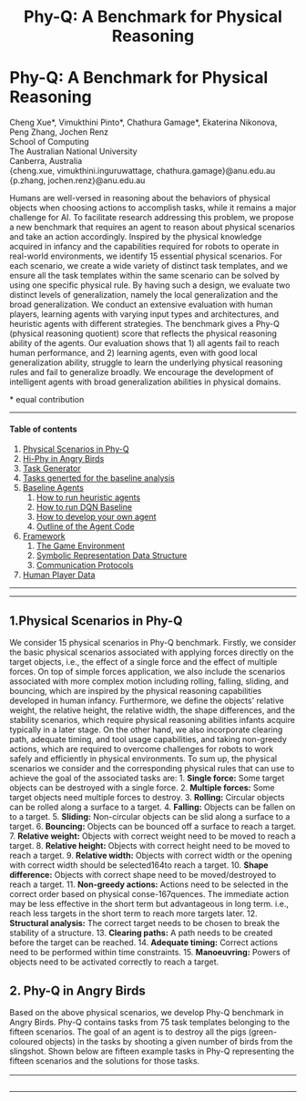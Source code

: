 <center><h1>Phy-Q: A Benchmark for Physical Reasoning</h1></center>

<p align="center">
<h1>Phy-Q: A Benchmark for Physical Reasoning</h1>
Cheng Xue*, Vimukthini Pinto*, Chathura Gamage*, Ekaterina Nikonova, Peng Zhang, Jochen Renz<br>
School of Computing<br>
The Australian National University<br>
Canberra, Australia<br>
{cheng.xue, vimukthini.inguruwattage, chathura.gamage}@anu.edu.au<br>
{p.zhang, jochen.renz}@anu.edu.au
 </p>

Humans are well-versed in reasoning about the behaviors of physical objects when choosing actions to accomplish tasks, while it remains a major challenge for AI. To facilitate research addressing this problem, we propose a new benchmark that requires an agent to reason about physical scenarios and take an action accordingly. Inspired by the physical knowledge acquired in infancy and the capabilities required for robots to operate in real-world environments, we identify 15 essential physical scenarios. For each scenario, we create a wide variety of distinct task templates, and we ensure all the task templates within the same scenario can be solved by using one specific physical rule. By having such a design, we evaluate two distinct levels of generalization, namely the local generalization and the broad generalization. We conduct an extensive evaluation with human players, learning agents with varying input types and architectures, and heuristic agents with different strategies. The benchmark gives a Phy-Q (physical reasoning quotient) score that reflects the physical reasoning ability of the agents. Our evaluation shows that 1) all agents fail to reach human performance, and 2) learning agents, even with good local generalization ability, struggle to learn the underlying physical reasoning rules and fail to generalize broadly. We encourage the development of intelligent agents with broad generalization abilities in physical domains.

\* equal contribution

---
#### Table of contents
1. [Physical Scenarios in Phy-Q](#Scenarios)
2. [Hi-Phy in Angry Birds](#Hi-Phy)
3. [Task Generator](#Task-generator)
4. [Tasks generted for the baseline analysis](#Tasks-generated-for-baselines)
5. [Baseline Agents](#BAF)
   1. [How to run heuristic agents](#RHA)
   2. [How to run DQN Baseline](#RLA)
   3. [How to develop your own agent](#ROA)
   4. [Outline of the Agent Code](#code)
6. [Framework](#Framework)
   1. [The Game Environment](#Env)
   2. [Symbolic Representation Data Structure](#SymbolicRepresentation)
   3. [Communication Protocols](#Protocol)
7. [Human Player Data](#HumanPlayerData)
---

---



## 1.Physical Scenarios in Phy-Q 
<a name="Scenarios"/></a>
We consider 15 physical scenarios in Phy-Q benchmark. Firstly, we consider the basic physical scenarios associated with applying forces directly on the target objects, i.e., the effect of a single force and the effect of multiple forces. On top of simple forces application, we also include the scenarios associated with more complex motion including rolling, falling, sliding, and bouncing, which are inspired by the physical reasoning capabilities developed in human infancy. Furthermore, we define the objects' relative weight, the relative height, the relative width, the shape differences, and the stability scenarios, which require physical reasoning abilities infants acquire typically in a later stage. On the other hand, we also incorporate clearing path, adequate timing, and tool usage capabilities, and taking non-greedy actions, which are required to overcome challenges for robots to work safely and efficiently in physical environments. To sum up, the physical scenarios we consider and the corresponding physical rules that can use to achieve the goal of the associated tasks are:
    1. **Single force:** Some target objects can be destroyed with a single force.
    2. **Multiple forces:** Some target objects need multiple forces to destroy.
    3. **Rolling:** Circular objects can be rolled along a surface to a target.
    4. **Falling:** Objects can be fallen on to a target.
    5. **Sliding:** Non-circular objects can be slid along a surface to a target.
    6. **Bouncing:** Objects can be bounced off a surface to reach a target.
    7. **Relative weight:** Objects with correct weight need to be moved to reach a target.
    8. **Relative height:** Objects with correct height need to be moved to reach a target.
    9. **Relative width:** Objects with correct width or the opening with correct width should be selected164to reach a target.
    10. **Shape difference:** Objects with correct shape need to be moved/destroyed to reach a target.
    11. **Non-greedy actions:** Actions need to be selected in the correct order based on physical conse-167quences. The immediate action may be less effective in the short term 				but advantageous in long term. i.e., reach less targets in the short term to reach more targets later.
    12. **Structural analysis:** The correct target needs to be chosen to break the stability of a structure.
    13. **Clearing paths:** A path needs to be created before the target can be reached.
    14. **Adequate timing:** Correct actions need to be performed within time constraints.
    15. **Manoeuvring:** Powers of objects need to be activated correctly to reach a target.

## 2. Phy-Q in Angry Birds
<a name="Hi-Phy"/></a>
Based on the above physical scenarios, we develop Phy-Q benchmark in Angry Birds. Phy-Q contains tasks from 75 task templates belonging to the fifteen scenarios. The goal of an agent is to destroy all the pigs (green-coloured objects) in the tasks by shooting a given number of birds from the slingshot. Shown below are fifteen example tasks in Phy-Q representing the fifteen scenarios and the solutions for those tasks.

| Task             |  Description |
:-------------------------:|:-----------
<img src="tasks/example_tasks/videos/1.1.1.gif" width="1000"/> | 1.1: Understanding the instant effect of objects in an environment when an agent applies a single force. A force is needed to be applied to destroy the pig.
<img src="tasks/example_tasks/videos/1.2.2.gif" width="1000"/> | 1.2: Understanding the instant effect of objects in an environment when an agent applies multiple forces. Multiple forces are needed to be applied to destroy the pig.
<img src="tasks/example_tasks/videos/2.1.4.gif" width="1000"/> | 2.1: Understanding that objects in the environment may roll. The circular object is needed to be rolled on to the pig, that is unreachable for the bird from the slingshot, causing the pig to be destroyed.
<img src="tasks/example_tasks/videos/2.2.1.gif" width="1000"/> | 2.2: Understanding that objects in the environment may fall. The circular object is needed to be fallen on to the pig causing the pig to be destroyed.
<img src="tasks/example_tasks/videos/2.3.1.gif" width="1000"/> | 2.3: Understanding that objects in the environment may slide. The square object is needed to be slid to push the pig, that is unreachable for the bird from the slingshot, causing the pig to be destroyed.
<img src="tasks/example_tasks/videos/2.4.2.gif" width="1000"/> | 2.4: Understanding that objects in the environment may bounce. The bird is needed to be bounced off the platform (dark-brown object) to hit and destroy the pig.
<img src="tasks/example_tasks/videos/3.1.3.gif" width="1000"/> | 3.1: Understanding relative weight of objects. The small circular block is lighter than the big circular block. Out of the two blocks, the small circular block can only be rolled to reach the pig and destroy.
<img src="tasks/example_tasks/videos/3.2.3.gif" width="2000"/> | 3.2: Understanding relative height of objects. The square block on top of the taller rectangular block will not fall through the gap due to the height of the rectangular block. Hence the square block on top of the shorter rectangular block needs to be toppled to fall through the gap and destroy the pig. 
<img src="tasks/example_tasks/videos/3.3.3.gif" width="2000"/> | 3.3: Understanding relative width of objects. The bird cannot go through the lower entrance which has a narrow opening. Hence the bird is needed to be shot to the upper entrance to reach the pig and destroy.
<img src="tasks/example_tasks/videos/3.4.3.gif" width="2000"/> | 3.4: Understanding shape difference of objects. The circular block on two triangle blocks can be rolled down by breaking a one triangle block and the circular block on two square blocks cannot be rolled down by breaking a one square block. Hence, with the given single bird, the triangle block needs to be destroyed to roll the circle and causing the pig to be destroyed.
<img src="tasks/example_tasks/videos/3.5.5.gif" width="2000"/> | 3.5: Understanding how to perform non-greedy actions. Greedy action is to destroy the highest number of pigs in a single bird shot. If the two pigs resting on the circular block is destroyed, then the circle will roll down and block the entrance to reach the below pig. Hence, the below pig is needed to be destroyed first and then the upper two pigs.
<img src="tasks/example_tasks/videos/3.6.5.gif" width="2000"/> | 3.6: Understanding structural weak points/stability. The bird is needed to be shot at the weak point of the structure to break the stability and destroy the pigs. Shooting elsewhere does not destroy the pigs with a single bird.
<img src="tasks/example_tasks/videos/3.7.5.gif" width="2000"/> | 3.7: Understanding how to clear a path towards the goal. First, the rectangle block is needed to be positioned correctly to open the path for the circular block to reach the pig. Then the circular block is needed to be rolled to destroy the pig.
<img src="tasks/example_tasks/videos/3.8.1.gif" width="2000"/> | 3.8: Understanding how to perform actions with adequate timing. First, the two circular objects are needed to be rolled to the ramp. Then, after the first circle passes the prop and before the second circle reaches the prop, the prop needs to be destroyed to fall the second circle onto the lower pig.
<img src="tasks/example_tasks/videos/3.9.4.gif" width="2000"/> | 3.9: Understanding how to use tools. The blue bird (considered as a tool) splits into three other birds when it is tapped in the flight as opposed to the red bird without such ability. The blue bird is needed to be tapped at the correct position to reach the two separated pigs that cannot be destroyed with a single bird.

Sceenshots of the 65 task templates are shown below. x.y.z represents the z<sup>th</sup> task template of the y<sup>th</sup> capability of the x<sup>th</sup> hierarchy level .

<table align="center">
<tr>
	<td><img src="tasks/example_tasks/images/1.1.1.png" width="500"/></td>
	<td><img src="tasks/example_tasks/images/1.1.2.png" width="500"/></td>
	<td><img src="tasks/example_tasks/images/1.1.3.png" width="500"/></td>
</tr>
<tr align="center">
	<td> 1.1.1 </td>
	<td> 1.1.2 </td>
	<td> 1.1.3 </td>
</tr>
	
<tr>
	<td><img src="tasks/example_tasks/images/1.2.1.png" width="500"/></td>
	<td><img src="tasks/example_tasks/images/1.2.2.png" width="500"/></td>
	<td><img src="tasks/example_tasks/images/1.2.3.png" width="500"/></td>
</tr>
<tr align="center">
	<td> 1.2.1 </td>
	<td> 1.2.2 </td>
	<td> 1.2.3 </td>
</tr>
	
<tr>
	<td><img src="tasks/example_tasks/images/1.2.4.png" width="500"/></td>
	<td><img src="tasks/example_tasks/images/1.2.5.png" width="500"/></td>
	<td><img src="tasks/example_tasks/images/2.1.1.png" width="500"/></td>
</tr>
<tr align="center">
	<td> 1.2.4 </td>
	<td> 1.2.5 </td>
	<td> 2.1.1 </td>
</tr>

<tr>
	<td><img src="tasks/example_tasks/images/2.1.2.png" width="500"/></td>
	<td><img src="tasks/example_tasks/images/2.1.3.png" width="500"/></td>
	<td><img src="tasks/example_tasks/images/2.1.4.png" width="500"/></td>
</tr>
<tr align="center">
	<td> 2.1.2 </td>
	<td> 2.1.3 </td>
	<td> 2.1.4 </td>
</tr>
	
<tr>
	<td><img src="tasks/example_tasks/images/2.1.5.png" width="500"/></td>
	<td><img src="tasks/example_tasks/images/2.2.1.png" width="500"/></td>
	<td><img src="tasks/example_tasks/images/2.2.2.png" width="500"/></td>
</tr>
<tr align="center">
	<td> 2.1.5 </td>
	<td> 2.2.1 </td>
	<td> 2.2.2 </td>
</tr>	
	
<tr>
	<td><img src="tasks/example_tasks/images/2.2.3.png" width="500"/></td>
	<td><img src="tasks/example_tasks/images/2.2.4.png" width="500"/></td>
	<td><img src="tasks/example_tasks/images/2.2.5.png" width="500"/></td>
</tr>
<tr align="center">
	<td> 2.2.3 </td>
	<td> 2.2.4 </td>
	<td> 2.2.5 </td>
</tr>
	
<tr>
	<td><img src="tasks/example_tasks/images/2.3.1.png" width="500"/></td>
	<td><img src="tasks/example_tasks/images/2.3.2.png" width="500"/></td>
	<td><img src="tasks/example_tasks/images/2.3.3.png" width="500"/></td>
</tr>
<tr align="center">
	<td> 2.3.1 </td>
	<td> 2.3.2 </td>
	<td> 2.3.3 </td>
</tr>

<tr>
	<td><img src="tasks/example_tasks/images/2.3.4.png" width="500"/></td>
	<td><img src="tasks/example_tasks/images/2.4.1.png" width="500"/></td>
	<td><img src="tasks/example_tasks/images/2.4.2.png" width="500"/></td>
</tr>
<tr align="center">
	<td> 2.3.4 </td>
	<td> 2.4.1 </td>
	<td> 2.4.2 </td>
</tr>
	
<tr>
	<td><img src="tasks/example_tasks/images/2.4.3.png" width="500"/></td>
	<td><img src="tasks/example_tasks/images/3.1.1.png" width="500"/></td>
	<td><img src="tasks/example_tasks/images/3.1.2.png" width="500"/></td>
</tr>
<tr align="center">
	<td> 2.4.3 </td>
	<td> 3.1.1 </td>
	<td> 3.1.2 </td>
</tr>	
	
<tr>
	<td><img src="tasks/example_tasks/images/3.1.3.png" width="500"/></td>
	<td><img src="tasks/example_tasks/images/3.1.4.png" width="500"/></td>
	<td><img src="tasks/example_tasks/images/3.1.5.png" width="500"/></td>
</tr>
<tr align="center">
	<td> 3.1.3 </td>
	<td> 3.1.4 </td>
	<td> 3.1.5 </td>
</tr>
	
<tr>
	<td><img src="tasks/example_tasks/images/3.2.1.png" width="500"/></td>
	<td><img src="tasks/example_tasks/images/3.2.2.png" width="500"/></td>
	<td><img src="tasks/example_tasks/images/3.2.3.png" width="500"/></td>
</tr>
<tr align="center">
	<td> 3.2.1 </td>
	<td> 3.2.2 </td>
	<td> 3.2.3 </td>
</tr>

<tr>
	<td><img src="tasks/example_tasks/images/3.2.4.png" width="500"/></td>
	<td><img src="tasks/example_tasks/images/3.3.1.png" width="500"/></td>
	<td><img src="tasks/example_tasks/images/3.3.2.png" width="500"/></td>
</tr>
<tr align="center">
	<td> 3.2.4 </td>
	<td> 3.3.1 </td>
	<td> 3.3.2 </td>
</tr>

<tr>
	<td><img src="tasks/example_tasks/images/3.3.3.png" width="500"/></td>
	<td><img src="tasks/example_tasks/images/3.3.4.png" width="500"/></td>
	<td><img src="tasks/example_tasks/images/3.4.1.png" width="500"/></td>
</tr>
<tr align="center">
	<td> 3.3.3 </td>
	<td> 3.3.4 </td>
	<td> 3.4.1 </td>
</tr>

<tr>
	<td><img src="tasks/example_tasks/images/3.4.2.png" width="500"/></td>
	<td><img src="tasks/example_tasks/images/3.4.3.png" width="500"/></td>
	<td><img src="tasks/example_tasks/images/3.4.4.png" width="500"/></td>
</tr>
<tr align="center">
	<td> 3.4.2 </td>
	<td> 3.4.3 </td>
	<td> 3.4.4 </td>
</tr>

<tr>
	<td><img src="tasks/example_tasks/images/3.5.1.png" width="500"/></td>
	<td><img src="tasks/example_tasks/images/3.5.2.png" width="500"/></td>
	<td><img src="tasks/example_tasks/images/3.5.3.png" width="500"/></td>
</tr>
<tr align="center">
	<td> 3.5.1 </td>
	<td> 3.5.2 </td>
	<td> 3.5.3 </td>
</tr>

<tr>
	<td><img src="tasks/example_tasks/images/3.5.4.png" width="500"/></td>
	<td><img src="tasks/example_tasks/images/3.5.5.png" width="500"/></td>
	<td><img src="tasks/example_tasks/images/3.6.1.png" width="500"/></td>
</tr>
<tr align="center">
	<td> 3.5.4 </td>
	<td> 3.5.5 </td>
	<td> 3.6.1 </td>
</tr>

<tr>
	<td><img src="tasks/example_tasks/images/3.6.2.png" width="500"/></td>
	<td><img src="tasks/example_tasks/images/3.6.3.png" width="500"/></td>
	<td><img src="tasks/example_tasks/images/3.6.4.png" width="500"/></td>
</tr>
<tr align="center">
	<td> 3.6.2 </td>
	<td> 3.6.3 </td>
	<td> 3.6.4 </td>
</tr>

<tr>
	<td><img src="tasks/example_tasks/images/3.6.5.png" width="500"/></td>
	<td><img src="tasks/example_tasks/images/3.7.1.png" width="500"/></td>
	<td><img src="tasks/example_tasks/images/3.7.2.png" width="500"/></td>
</tr>
<tr align="center">
	<td> 3.6.5 </td>
	<td> 3.7.1 </td>
	<td> 3.7.2 </td>
</tr>

<tr>
	<td><img src="tasks/example_tasks/images/3.7.3.png" width="500"/></td>
	<td><img src="tasks/example_tasks/images/3.7.4.png" width="500"/></td>
	<td><img src="tasks/example_tasks/images/3.7.5.png" width="500"/></td>
</tr>
<tr align="center">
	<td> 3.7.3 </td>
	<td> 3.7.4 </td>
	<td> 3.7.5 </td>
</tr>

<tr>
	<td><img src="tasks/example_tasks/images/3.8.1.png" width="500"/></td>
	<td><img src="tasks/example_tasks/images/3.8.2.png" width="500"/></td>
	<td><img src="tasks/example_tasks/images/3.9.1.png" width="500"/></td>
</tr>
<tr align="center">
	<td> 3.8.1 </td>
	<td> 3.8.2 </td>
	<td> 3.9.1 </td>
</tr>

<tr>
	<td><img src="tasks/example_tasks/images/3.9.2.png" width="500"/></td>
	<td><img src="tasks/example_tasks/images/3.9.3.png" width="500"/></td>
	<td><img src="tasks/example_tasks/images/3.9.4.png" width="500"/></td>
</tr>
<tr align="center">
	<td> 3.9.2 </td>
	<td> 3.9.3 </td>
	<td> 3.9.4 </td>
</tr>

<tr>
	<td><img src="tasks/example_tasks/images/3.9.5.png" width="500"/></td>
	<td><img src="tasks/example_tasks/images/3.9.6.png" width="500"/></td>
	<td></td>
</tr>
<tr align="center">
	<td> 3.9.5 </td>
	<td> 3.9.6 </td>
	<td></td>
</tr>

</table>


## 3. Task generator
<a name="Task-generator"/></a>
We develop a task generator that can generate tasks for the task templates we designed.<br>
1. To run the task generator:<br>
    1. Go to ```tasks/task_generator```
    2. Copy the task templates that you want to generate tasks into the ```input``` (level templates can be found in ```tasks/task_templates```)
    3. Run the tak generator providing the number of tasks as an argument
     ```
        python generate_tasks.py <number of tasks to generate>
     ```
    4. Generated tasks will be available in the ```output```

## 4. Tasks generated for baseline analysis
<a name="Tasks-generated-for-baselines"/></a>
We generated 100 tasks from each of the 65 task templates for the baseline analysis. The generated tasks can be found in ```tasks/generated_tasks.zip```. After extracting this file, the generatd tasks can be found located in the folder structure: <br>
&nbsp;&nbsp;&nbsp;&nbsp;generated_tasks/<br>
&nbsp;&nbsp;&nbsp;&nbsp;&nbsp;&nbsp;&nbsp;&nbsp;-- index of the hierarchy level/ <br>
&nbsp;&nbsp;&nbsp;&nbsp;&nbsp;&nbsp;&nbsp;&nbsp;&nbsp;&nbsp;&nbsp;&nbsp;-- index of the capability/ <br>
&nbsp;&nbsp;&nbsp;&nbsp;&nbsp;&nbsp;&nbsp;&nbsp;&nbsp;&nbsp;&nbsp;&nbsp;&nbsp;&nbsp;&nbsp;&nbsp;-- index of the template/ <br>
&nbsp;&nbsp;&nbsp;&nbsp;&nbsp;&nbsp;&nbsp;&nbsp;&nbsp;&nbsp;&nbsp;&nbsp;&nbsp;&nbsp;&nbsp;&nbsp;&nbsp;&nbsp;&nbsp;&nbsp;-- task files named as hierarchyLevelIndex_capabilityIndex_templateIndex_taskIndex.xml<br>	

## 5. Baseline Agents and the Framework<a name="BAF"></a>

Tested environments:
- Ubuntu: 18.04/20.04
- Python: 3.9
- Numpy: 1.20
- torch: 1.8.1
- torchvision: 0.9.1
- lxml: 4.6.3
- tensorboard: 2.5.0
- Java: 13.0.2/13.0.7

Before running agents, please:

1. Go to ```buildgame``` and unzip ```Linux.zip```
2. Go to ```task/generated_tasks``` and unzip ```generated_tasks.zip```

### 5.1 How to run heuristic agents<a name="RHA"></a>

1. Run Java heuristic agents: Datalab and Eagle Wings: <br>

    1. Go to ```Utils``` and in terminal run
          ```
          python PrepareTestConfig.py
          ```
    2. Go to ```buildgame/Linux```, in terminal run
          ```sh
          java -jar game_playing_interface.jar
          ```
    3. Go to ```Agents/HeuristicAgents/``` and in terminal run Datalab
        ```sh
        java -jar datalab_037_v4_java12.jar 1
        ```
       or Eagle Wings
          ```sh
          java -jar eaglewings_037_v3_java12.jar 1
          ```
2. Run *Random Agent* and *Pig Shooter*: <br>
    1. Go to ```Agents/```
    2. In terminal, after grant execution permission run Random Agent
       ```sh
       ./TestPythonHeuristicAgent.sh RandomAgent
       ```
       or Pig Shooter
       ```sh
       ./TestPythonHeuristicAgent.sh PigShooter
       ```

### 5.2 How to run DQN Baseline<a name="RLA"></a>

1. Go to ```Agents/```
2. In terminal, after grant execution permission, train the agent for within capability training
    ```sh
    ./TrainLearningAgent.sh within_capability
    ```
   and for within template training
    ```sh
    ./TrainLearningAgent.sh within_template
    ```
3. Models will be saved to ```Agents/LearningAgents/saved_model```
4. To test learning agents, go the folder ```Agents```:
    1. test within template performance, run
    ```
    python TestAgentOfflineWithinTemplate.py
    ```
    2. test within capability performance, run
    ```
    python TestAgentOfflineWithinCapability.py
    ```

### 5.3 How to develop your own agent <a name="ROA"></a>

We provide a gym-like environment. For a simple demo, which can be found at ```demo.py```

```python
from SBAgent import SBAgent
from SBEnvironment.SBEnvironmentWrapper import SBEnvironmentWrapper

# for using reward as score and 50 times faster game play
env = SBEnvironmentWrapper(reward_type="score", speed=50)
level_list = [1, 2, 3]  # level list for the agent to play
dummy_agent = SBAgent(env=env, level_list=level_list)  # initialise agent
dummy_agent.state_representation_type = 'image'  # use symbolic representation as state and headless mode
env.make(agent=dummy_agent, start_level=dummy_agent.level_list[0],
         state_representation_type=dummy_agent.state_representation_type)  # initialise the environment

s, r, is_done, info = env.reset()  # get ready for running
for level_idx in level_list:
    is_done = False
    while not is_done:
        s, r, is_done, info = env.step([-100, -100])  # agent always shoots at -100,100 as relative to the slingshot

    env.current_level = level_idx+1  # update the level list once finished the level
    if env.current_level > level_list[-1]: # end the game when all game levels in the level list are played
        break
    s, r, is_done, info = env.reload_current_level() #go to the next level
```
    
### 5.4 Outline of the Agent Code <a name="Code"></a>

The ```./Agents``` folder contains all the relevant source code of our agents. Below is the outline of the code (this is a
simple description. Detailed documentation in progress):

1. ```Client```:
    1. ```agent_client.py```: Includes all communication protocols.
2. ```final_run```: Place to store tensor board results.
3. ```HeuristicAgents```
    1. ```datalab_037_v4_java12.jar```: State-of-the-art java agent for Angry Birds.
    2. ```eaglewings_037_v3_java12.jar```: State-of-the-art java agent for Angry Birds.
    3. ```PigShooter.py```: Python agent that shoots at the pigs only.
    4. ```RandomAgent.py```: Random agent that choose to shoot from $x \in (-100,-10)$ and $y \in (-100,100)$.
    5. ```HeuristicAgentThread.py```: A thread wrapper to run multi-instances of heuristic agents.
4. ```LearningAgents```
    1. ```RLNetwork```: Folder includes all DQN structures that can be used as an input to ```DQNDiscreteAgent.py```.
    2. ```saved_model```: Place to save trained models.
    3. ```LearningAgent.py```: Inherited from SBAgent class, a base class to implement learning agents.
    4. ```DQNDiscreteAgent.py```: Inherited from LearningAgent, a DQN agent that has discrete action space.
    5. ```LearningAgentThread.py```: A thread wrapper to run multi-instances of learning agents.
    6. ```Memory.py```: A script that includes different types of memories. Currently, we have normal memory,
       PrioritizedReplayMemory and PrioritizedReplayMemory with balanced samples.
5. ```SBEnvironment```
    1. ```SBEnvironmentWrapper.py```: A wrapper class to provide gym-like environment.
6. ```StateReader```: Folder that contains files to convert symbolic state representation to inputs to the agents.
7. ```Utils```:
    1. ```Config.py```: Config class that used to pass parameter to agents.
    2. ```GenerateCapabilityName.py```: Generate a list of names of capability for agents to train.
    3. ```GenerateTemplateName.py```: Generate a list of names of templates for agents to train.
    4. ```LevelSelection.py```: Class that includes different strategies to select levels. For example, an agent may
       choose to go to the next level if it passes the current one, or only when it has played the current level for a
       predefined number of times.
    5. ```NDSparseMatrix.py```: Class to store converted symbolic representation in a sparse matrix to save memory
       usage.
    6. ```Parameters.py```: Training/testing parameters used to pass to the agent.
    7. ```PrepareTestConfig.py```: Script to generate config file for the game console to use for testing agents only.
    8. ```trajectory_planner.py```:  It calculates two possible trajectories given a directly reachable target point. It
       returns None if the target is non-reachable by the bird
8. ```demo.py```: A demo to showcase how to use the framework.
9. ```SBAgent.py```: Base class for all agents.
10. ```MultiAgentTestOnly.py```: To test python heuristic agents with running multiple instances on one particular template.
11. ```TestAgentOfflineWithinCapability.py```: Using the saved models in ```LearningAgents/saved_model``` to test agent's
    within capability performance on test set.
12. ```TestAgentOfflineWithinTemplate.py```: Using the saved models in ```LearningAgents/saved_model``` to test agent's
    within template performance on test set.
13. ```TrainLearningAgent.py```: Script to train learning agents on particular template with defined mode.
14. ```TestPythonHeuristicAgent.sh```: Bash Script to test heuristic agent's performance on all templates.
15. ```TrainLearningAgent.sh```: Bash Script to train learning agents on all templates/capabilities. 

## 6. Framework<a name="Framework"></a>

### 6.1 The Game Environment<a name="Env"></a>

1. The coordination system
    - in the science birds game, the origin point (0,0) is the bottom-left corner, and the Y coordinate increases along
      the upwards direction, otherwise the same as above.
    - Coordinates ranging from (0,0) to (640,480).

### 6.2 Symbolic Representation Data Structure<a name="SymbolicRepresentation"></a>

1. Symbolic Representation data of game objects is stored in a Json object. The json object describes an array where each element
   describes a game object. Game object categories, and their properties are described below:
    - Ground: the lowest unbreakable flat support surface
        - property: id = 'object [i]'
        - property: type = 'Ground'
        - property: yindex = [the y coordinate of the ground line]
    - Platform: Unbreakable obstacles
        - property: id = 'object [i]'
        - property: type = 'Object'
        - property: vertices = [a list of ordered 2d points that represents the polygon shape of the object]
        - property: colormap = [a list of compressed 8-bit (RRRGGGBB) colour and their percentage in the object]
    - Trajectory: the dots that represent the trajectories of the birds
        - property: id = 'object [i]'
        - property: type = 'Trajectory'
        - property: location = [a list of 2d points that represents the trajectory dots]

    - Slingshot: Unbreakable slingshot for shooting the bird
        - property: id = 'object [i]'
        - property: type = 'Slingshot'
        - property: vertices = [a list of ordered 2d points that represents the polygon shape of the object]
        - property: colormap = [a list of compressed 8-bit (RRRGGGBB) colour and their percentage in the object]
    - Red Bird:
        - property: id = 'object [i]'
        - property: type = 'Object'
        - property: vertices = [a list of ordered 2d points that represents the polygon shape of the object]
        - property: colormap = [a list of compressed 8-bit (RRRGGGBB) colour and their percentage in the object]
    - all objects below have the same representation as red bird
    - Blue Bird:
    - Yellow Bird:
    - White Bird:
    - Black Bird:
    - Small Pig:
    - Medium Pig:
    - Big Pig:
    - TNT: an explosive block
    - Wood Block: Breakable wooden blocks
    - Ice Block: Breakable ice blocks
    - Stone Block: Breakable stone blocks
   
2. Round objects are also represented as polygons with a list of vertices
3. Symbolic Representation with noise
    - If noisy Symbolic Representation is requested, the noise will be applied to each point in vertices of the game objects except
      the **ground**, **all birds** and the **slingshot**
    - The noise for 'vertices' is applied to all vertices with the same amount within 5 pixels
    - The colour map has a noise of +/- 2%.
    - The colour is the colour map compresses 24 bit RGB colour into 8 bit
        - 3 bits for Red, 3 bits for Green and 2 bits for Blue
        - the percentage of the colour that accounts for the object is followed by colour
        - example: (127, 0.5) means 50% pixels in the objects are with colour 127
    - The noise is uniformly distributed
    - We will later offer more sophisticated and adjustable noise.

### 6.3 Communication Protocols<a name="Protocol"></a>

<table style="text-align:center;">
    <thead>
        <tr>
            <th>Message ID</th>
            <th>Request</th>
            <th>Format (byte[ ])</th>
			<th>Return</th>
			<th>Format (byte[ ])</th>
        </tr>
    </thead>
    <tbody>
		<tr>
			<td>1-10</td>
			<td colspan=4>Configuration Messages</td>			
		</tr>	
		<tr>
			<td>1</td>
			<td>Configure team ID<br /> Configure running mode</td>
			<td>[1][ID][Mode]<br />ID: 4 bytes<br />Mode: 1 byte<br/>
			COMPETITION = 0<br/>TRAINING = 1</td>
			<td> Four bytes array.<br />
			The first byte indicates the round;<br />
			the second specifies the time limit in minutes;<br />
			the third specifies the number of available levels<br /></td>
			<td>[round info][time limit][available levels]<br />
			Note: in training mode, the return will be [0][0][0].<br />
			As the round info is not used in training,<br />
			the time limit will be 600 hours, <br />
			and the number of levels needs to be requested via message ID 15 
			</td>	
		</tr>	
		<tr>
			<td>2</td>
			<td>Set simulation speed<br />speed$\in$[0.0, 50.0]
			<br />Note: this command can be sent at anytime during playing to change the simulation speed</td>
			<td>[2][speed]<br />speed: 4 bytes</td>
			<td>OK/ERR</td>
			<td>[1]/[0]</td>	
		</tr>	
		<tr>
			<td>11-30</td>
			<td colspan=4>Query Messages</td>		
		</tr>
		<tr>
			<td>11</td>
			<td>Do Screenshot</td>
			<td>[11]</td>
			<td>Width, height, image bytes<br/>
			Note: this command only returns screenshots without symbolic representation </td>
			<td>[width][height][image bytes]<br />width, height: 4 bytes</td>
		</tr>
		<tr>
			<td>12</td>
			<td>Get game state</td>
			<td>[12]</td>
			<td>One byte indicates the ordinal of the state</td>
			<td>[0]: UNKNOWN<br />
			[1] : MAIN_MENU<br />
			[2]: EPISODE_MENU<br />
			[3]: LEVEL_SELECTION<br />
			[4]: LOADING<br />
			[5]: PLAYING<br />
			[6]: WON<br />
			[7]: LOST</td>
		</tr>
		<tr>
			<td>14</td>
			<td>Get the current level</td>
			<td>[14]</td>
			<td>four bytes array indicates the index of the current level</td>
			<td>[level index]
		</tr>
		<tr>
			<td>15</td>
			<td>Get the number of levels</td>
			<td>[15]</td>
			<td>four bytes array indicates the number of available levels</td>
			<td>[number of level]</td>
		</tr>
		<tr>
			<td>23</td>
			<td>Get my score</td>
			<td>[23]</td>
			<td>A 4 bytes array indicating the number of levels <br/> followed by ([number_of_levels] * 4) bytes array with every four<br/> slots indicates a best score for the corresponding level</td>
			<td>[number_of_levels][score_level_1]....[score_level_n]<br/>
			Note: This should be used carefully for the training mode, <br/>
			because there may be large amount of levels used in the training.<br/>
			Instead, when the agent is in winning state,<br/>
			use message ID 65 to get the score of a single level at winning state</td>
		</tr>
		<tr>
			<td>31-50</td>
			<td colspan=4>In-Game Action Messages</td>		
		</tr>
		<tr>
			<td>31</td>
			<td>Shoot using the Cartesian coordinates [Safe mode*]<br\>
			</td>
			<td>[31][fx][fy][dx][dy][t1][t2]<br/>
			focus_x : the x coordinate of the focus point<br/>
			focus_y: the y coordinate of the focus point<br/>
			dx: the x coordinate of the release point minus focus_x<br/>
			dy: the y coordinate of the release point minus focus_y<br/>
			t1: the release time<br/>
			t2: the gap between the release time and the tap time.<br/>
			If t1 is set to 0, the server will execute the shot immediately.<br/>
			The length of each parameter is 4 bytes</td>
			<td>OK/ERR</td>
			<td>[1]/[0]</td>
		</tr>
		<tr>
			<td>32</td>
			<td>Shoot using Polar coordinates [Safe mode*]</td>
			<td>[32][fx][fy][theta][r][t1][t2]<br/>
			theta: release angle<br/>
			r: the radial coordinate<br/>
			The length of each parameter is 4 bytes</td>
			<td>OK/ERR</td>
			<td>[1]/[0]</td>
		</tr>
		<tr>
			<td>33</td>
			<td>Sequence of shots [Safe mode*]</td>
			<td>[33][shots length][shot message ID][Params]...[shot message ID][Params]<br/>
			Maximum sequence length: 16 shots</td>
			<td>An array with each slot indicates good/bad shot.<br/>
			The bad shots are those shots that are rejected by the server</td>
			<td>For example, the server received 5 shots, and the third one<br/> 
			was not executed due to some reason, then the server will return<br/>
			[1][1][0][1][1]</td>
		</tr>
		<tr>
			<td>41</td>
			<td>Shoot using the Cartesian coordinates [Fast mode**]<br\>
			</td>
			<td>[41][fx][fy][dx][dy][t1][t2]<br/>
			The length of each parameter is 4 bytes</td>
			<td>OK/ERR</td>
			<td>[1]/[0]</td>
		</tr>
		<tr>
			<td>42</td>
			<td>Shoot using Polar coordinates [Fast mode**]</td>
			<td>[42][fx][fy][theta][r][t1][t2]<br/>
			The length of each parameter is 4 bytes</td>
			<td>OK/ERR</td>
			<td>[1]/[0]</td>
		</tr>
		<tr>
			<td>43</td>
			<td>Sequence of shots [Fast mode**]</td>
			<td>[43][shots length][shot message ID][Params]...[shot message ID][Params]<br/>
			Maximum sequence length: 16 shots</td>
			<td>An array with each slot indicates good/bad shot.<br/>
			The bad shots are those shots that are rejected by the server</td>
			<td>For example, the server received 5 shots, and the third one<br/> 
			was not executed due to some reason, then the server will return<br/>
			[1][1][0][1][1]</td>
		</tr>
		<tr>
			<td>34</td>
			<td>Fully Zoom Out</td>
			<td>[34]</td>
			<td>OK/ERR</td>
			<td>[1]/[0]</td>
		</tr>
		<tr>
			<td>35</td>
			<td>Fully Zoom In</td>
			<td>[35]</td>
			<td>OK/ERR</td>
			<td>[1]/[0]</td>
		</tr>
		<tr>
			<td>51-60</td>
			<td colspan=4>Level Selection Messages</td>		
		</tr>
		<tr>
			<td>51</td>
			<td>Load a level</td>
			<td>[51][Level]<br/>
			Level: 4 bytes</td>
			<td>OK/ERR</td>
			<td>[1]/[0]</td>
		</tr>
		<tr>
			<td>52</td>
			<td>Restart a level</td>
			<td>[52]</td>
			<td>OK/ERR</td>
			<td>[1]/[0]</td>
		</tr>
		<tr>
			<td>61-70</td>
			<td colspan=4>Science Birds Specific Messages</td>		
		</tr>
		<tr>
			<td>61</td>
			<td>Get Symbolic Representation With Screenshot</td>
			<td>[61]</td>
			<td>Symbolic Representation and corresponding screenshot</td>
			<td>[symbolic representation byte array length][Symbolic Representation bytes][image width][image height][image bytes]<br/>
			symbolic representation byte array length: 4 bytes<br/>
			image width: 4 bytes
			image height: 4 bytes</td>
		</tr>
		<tr>
			<td>62</td>
			<td>Get Symbolic Representation Without Screenshot</td>
			<td>[62]</td>
			<td>Symbolic Representation</td>
			<td>[symbolic representation byte array length][Symbolic Representation bytes]</td>
		</tr>
		<tr>
			<td>63</td>
			<td>Get Noisy Symbolic Representation With Screenshot</td>
			<td>[63]</td>
			<td>noisy Symbolic Representation and corresponding screenshot</td>
			<td>[symbolic representation byte array length][Symbolic Representation bytes][image width][image height][image bytes]</td>
		</tr>
		<tr>
			<td>64</td>
			<td>Get Noisy Symbolic Representation Without Screenshot</td>
			<td>[64]</td>
			<td>noisy Symbolic Representation</td>
			<td>[symbolic representation byte array length][Symbolic Representation bytes]</td></tr>
		<tr>
			<td>65</td>
			<td>Get Current Level Score</td>
			<td>[65]</td>
			<td>current score<br/>
			Note: this score can be requested at any time at Playing/Won/Lost state<br/>
			This is used for agents that take intermediate score seriously during training/reasoning<br/>
			To get the winning score, please make sure to execute this command when the game state is "WON"</td>
			<td>[score]<br/>
			score: 4 bytes</td>
		</tr>
		<tr>
			<td colspan=5>* Safe Mode: The server will wait until the state is static after making a shot.</td>
		</tr>
		<tr>
			<td colspan=5>** Fast mode: The server will send back a confirmation once a shot is made. 
			The server will not do any check for the appearance of the won page.</td>
		</tr>

	</tbody>

</table>

## 7.Human Player Data 
<a name="HumanPlayerData"/></a>
The human player data on Hi-Phy is given in ```human_player_data.zip```. This includes summarized data for 20 players. Each .csv file is for a player and the following are the columns.
1.	levelIndex: The index assigned to the task 
2.	levelName: The name of the task 
3.	attempts: Number of attempts taken to solve the task
4.	total_thinking_time: Total thinking time taken to solve the task
5.	time_breakdown: Thinking time taken for each attempt (e.g. {1: 27, 2: 14}: Player has taken two attempts to solve the task. Time taken in the first attempt is 27 seconds and time taken for the second attempt is 14 seconds)
6.	hierachy_level: The level of the hierarchy 
7.	capability: The index of the capability
8.	h_c: The index of the hierarchy and the capability (e.g. 2_3: hierarchy level 2, capability 3) 



